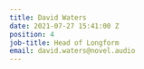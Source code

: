 ```yaml
---
title: David Waters
date: 2021-07-27 15:41:00 Z
position: 4
job-title: Head of Longform
email: david.waters@novel.audio
---
```


